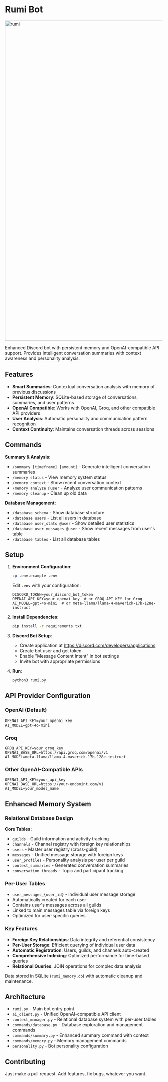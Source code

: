 # Rumi Bot

<img width="1024" height="1024" alt="rumi" src="https://github.com/user-attachments/assets/7ac9f87e-a787-4c45-9811-6cb18c74ab1d" />

Enhanced Discord bot with persistent memory and OpenAI-compatible API support. Provides intelligent conversation summaries with context awareness and personality analysis.

## Features

- **Smart Summaries**: Contextual conversation analysis with memory of previous discussions
- **Persistent Memory**: SQLite-based storage of conversations, summaries, and user patterns
- **OpenAI Compatible**: Works with OpenAI, Groq, and other compatible API providers
- **User Analysis**: Automatic personality and communication pattern recognition
- **Context Continuity**: Maintains conversation threads across sessions

## Commands

**Summary & Analysis:**
- `/summary [timeframe] [amount]` - Generate intelligent conversation summaries
- `/memory status` - View memory system status
- `/memory context` - Show recent conversation context
- `/memory analyze @user` - Analyze user communication patterns
- `/memory cleanup` - Clean up old data

**Database Management:**
- `/database schema` - Show database structure
- `/database users` - List all users in database
- `/database user_stats @user` - Show detailed user statistics
- `/database user_messages @user` - Show recent messages from user's table
- `/database tables` - List all database tables

## Setup

1. **Environment Configuration**:
   ```bash
   cp .env.example .env
   ```
   
   Edit `.env` with your configuration:
   ```env
   DISCORD_TOKEN=your_discord_bot_token
   OPENAI_API_KEY=your_openai_key  # or GROQ_API_KEY for Groq
   AI_MODEL=gpt-4o-mini  # or meta-llama/llama-4-maverick-17b-128e-instruct
   ```

2. **Install Dependencies**:
   ```bash
   pip install -r requirements.txt
   ```

3. **Discord Bot Setup**:
   - Create application at https://discord.com/developers/applications
   - Create bot user and get token
   - Enable "Message Content Intent" in bot settings
   - Invite bot with appropriate permissions

4. **Run**:
   ```bash
   python3 rumi.py
   ```

## API Provider Configuration

### OpenAI (Default)
```env
OPENAI_API_KEY=your_openai_key
AI_MODEL=gpt-4o-mini
```

### Groq
```env
GROQ_API_KEY=your_groq_key
OPENAI_BASE_URL=https://api.groq.com/openai/v1
AI_MODEL=meta-llama/llama-4-maverick-17b-128e-instruct
```

### Other OpenAI-Compatible APIs
```env
OPENAI_API_KEY=your_api_key
OPENAI_BASE_URL=https://your-endpoint.com/v1
AI_MODEL=your_model_name
```

## Enhanced Memory System

### Relational Database Design
**Core Tables:**
- `guilds` - Guild information and activity tracking
- `channels` - Channel registry with foreign key relationships
- `users` - Master user registry (cross-guild)
- `messages` - Unified message storage with foreign keys
- `user_profiles` - Personality analysis per user per guild
- `context_summaries` - Generated conversation summaries
- `conversation_threads` - Topic and participant tracking

### Per-User Tables
- `user_messages_{user_id}` - Individual user message storage
- Automatically created for each user
- Contains user's messages across all guilds
- Linked to main messages table via foreign keys
- Optimized for user-specific queries

### Key Features
- **Foreign Key Relationships**: Data integrity and referential consistency
- **Per-User Storage**: Efficient querying of individual user data
- **Automatic Registration**: Users, guilds, and channels auto-created
- **Comprehensive Indexing**: Optimized performance for time-based queries
- **Relational Queries**: JOIN operations for complex data analysis

Data stored in SQLite (`rumi_memory.db`) with automatic cleanup and maintenance.

## Architecture

- `rumi.py` - Main bot entry point
- `ai_client.py` - Unified OpenAI-compatible API client
- `context_manager.py` - Relational database system with per-user tables
- `commands/database.py` - Database exploration and management commands
- `commands/summary.py` - Enhanced summary command with context
- `commands/memory.py` - Memory management commands
- `personality.py` - Bot personality configuration

## Contributing

Just make a pull request. Add features, fix bugs, whatever you want.
